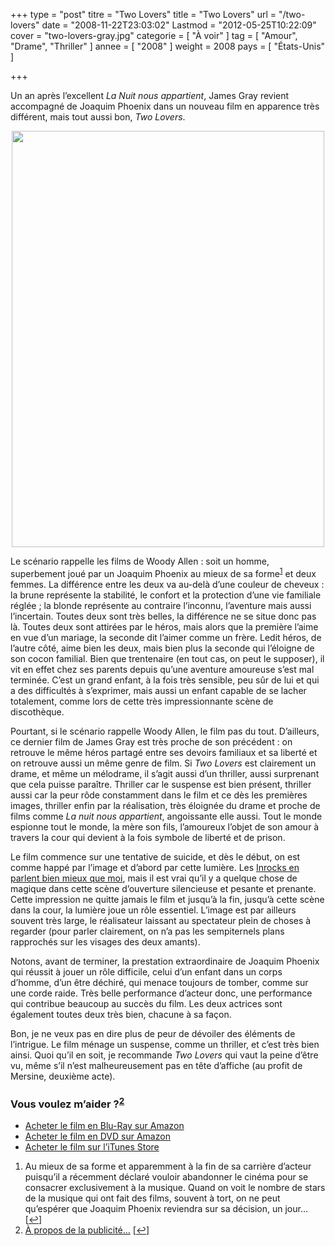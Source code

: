 +++
type = "post"
titre = "Two Lovers"
title = "Two Lovers"
url = "/two-lovers"
date = "2008-11-22T23:03:02"
Lastmod = "2012-05-25T10:22:09"
cover = "two-lovers-gray.jpg"
categorie = [ "À voir" ]
tag = [ "Amour", "Drame", "Thriller" ]
annee = [ "2008" ]
weight = 2008
pays = [ "États-Unis" ]

+++

<p>Un an après l&rsquo;excellent <em>La Nuit nous appartient</em>, James Gray revient accompagné de Joaquim Phoenix dans un nouveau film en apparence très différent, mais tout aussi bon, <em>Two Lovers</em>.</p>
<p style="text-align: center;"><img class="size-full wp-image-946 aligncenter" title="twolovers1" src="twolovers1.jpg" alt="" width="500" height="666" /></p>
<p>Le scénario rappelle les films de Woody Allen : soit un homme, superbement joué par un Joaquim Phoenix au mieux de sa forme<sup><a href="#footnote_0_947" id="identifier_0_947" class="footnote-link footnote-identifier-link" title="Au mieux de sa forme et apparemment &agrave; la fin de sa carri&egrave;re d&rsquo;acteur puisqu&rsquo;il a r&eacute;cemment d&eacute;clar&eacute; vouloir abandonner le cin&eacute;ma pour se consacrer exclusivement &agrave; la musique. Quand on voit le nombre de stars de la musique qui ont fait des films, souvent &agrave; tort, on ne peut qu&rsquo;esp&eacute;rer que Joaquim Phoenix reviendra sur sa d&eacute;cision, un jour&hellip;">1</a></sup> et deux femmes. La différence entre les deux va au-delà d&rsquo;une couleur de cheveux : la brune représente la stabilité, le confort et la protection d&rsquo;une vie familiale réglée ; la blonde représente au contraire l&rsquo;inconnu, l&rsquo;aventure mais aussi l&rsquo;incertain. Toutes deux sont très belles, la différence ne se situe donc pas là. Toutes deux sont attirées par le héros, mais alors que la première l&rsquo;aime en vue d&rsquo;un mariage, la seconde dit l&rsquo;aimer comme un frère. Ledit héros, de l&rsquo;autre côté, aime bien les deux, mais bien plus la seconde qui l&rsquo;éloigne de son cocon familial. Bien que trentenaire (en tout cas, on peut le supposer), il vit en effet chez ses parents depuis qu&rsquo;une aventure amoureuse s&rsquo;est mal terminée. C&rsquo;est un grand enfant, à la fois très sensible, peu sûr de lui et qui a des difficultés à s&rsquo;exprimer, mais aussi un enfant capable de se lacher totalement, comme lors de cette très impressionnante scène de discothèque.</p>
<p>Pourtant, si le scénario rappelle Woody Allen, le film pas du tout. D&rsquo;ailleurs, ce dernier film de James Gray est très proche de son précédent : on retrouve le même héros partagé entre ses devoirs familiaux et sa liberté et on retrouve aussi un même genre de film. Si <em>Two Lovers</em> est clairement un drame, et même un mélodrame, il s&rsquo;agit aussi d&rsquo;un thriller, aussi surprenant que cela puisse paraître. Thriller car le suspense est bien présent, thriller aussi car la peur rôde constamment dans le film et ce dès les premières images, thriller enfin par la réalisation, très éloignée du drame et proche de films comme <em>La nuit nous appartient</em>, angoissante elle aussi. Tout le monde espionne tout le monde, la mère son fils, l&rsquo;amoureux l&rsquo;objet de son amour à travers la cour qui devient à la fois symbole de liberté et de prison.</p>
<p>Le film commence sur une tentative de suicide, et dès le début, on est comme happé par l&rsquo;image et d&rsquo;abord par cette lumière. Les <a href="http://www.lesinrocks.com/cine/cinema-article/critique/two-lovers/">Inrocks en parlent bien mieux que moi</a>, mais il est vrai qu&rsquo;il y a quelque chose de magique dans cette scène d&rsquo;ouverture silencieuse et pesante et prenante. Cette impression ne quitte jamais le film et jusqu&rsquo;à la fin, jusqu&rsquo;à cette scène dans la cour, la lumière joue un rôle essentiel. L&rsquo;image est par ailleurs souvent très large, le réalisateur laissant au spectateur plein de choses à regarder (pour parler clairement, on n&rsquo;a pas les sempiternels plans rapprochés sur les visages des deux amants).</p>
<p>Notons, avant de terminer, la prestation extraordinaire de Joaquim Phoenix qui réussit à jouer un rôle difficile, celui d&rsquo;un enfant dans un corps d&rsquo;homme, d&rsquo;un être déchiré, qui menace toujours de tomber, comme sur une corde raide. Très belle performance d&rsquo;acteur donc, une performance qui contribue beaucoup au succès du film. Les deux actrices sont également toutes deux très bien, chacune à sa façon.</p>
<p>
<p>Bon, je ne veux pas en dire plus de peur de dévoiler des éléments de l&rsquo;intrigue. Le film ménage un suspense, comme un thriller, et c&rsquo;est très bien ainsi. Quoi qu&rsquo;il en soit, je recommande <em>Two Lovers</em> qui vaut la peine d&rsquo;être vu, même s&rsquo;il n&rsquo;est malheureusement pas en tête d&rsquo;affiche (au profit de Mersine, deuxième acte).</p>
<div class="amazon">
<h3>Vous voulez m&rsquo;aider ?<sup><a href="#footnote_1_947" id="identifier_1_947" class="footnote-link footnote-identifier-link" title="&Agrave; propos de la publicit&eacute;&hellip;">2</a></sup></h3>
<ul>
<li><a href="http://www.amazon.fr/gp/product/B006LNAA6Y/ref=as_li_ss_tl?ie=UTF8&#038;tag=leblogdenic07-21&#038;linkCode=as2&#038;camp=1642&#038;creative=19458&#038;creativeASIN=B006LNAA6Y">Acheter le film en Blu-Ray sur Amazon</a></li>
<li><a href="http://www.amazon.fr/gp/product/B001S3QU6G/ref=as_li_ss_tl?ie=UTF8&#038;tag=leblogdenic07-21&#038;linkCode=as2&#038;camp=1642&#038;creative=19458&#038;creativeASIN=B001S3QU6G">Acheter le film en DVD sur Amazon</a></li>
<li><a href="http://itunes.apple.com/fr/movie/two-lovers-vf/id422566262">Acheter le film sur l&rsquo;iTunes Store</a></li>
</ul>
</div>
<ol class="footnotes"><li id="footnote_0_947" class="footnote">Au mieux de sa forme et apparemment à la fin de sa carrière d&rsquo;acteur puisqu&rsquo;il a récemment déclaré vouloir abandonner le cinéma pour se consacrer exclusivement à la musique. Quand on voit le nombre de stars de la musique qui ont fait des films, souvent à tort, on ne peut qu&rsquo;espérer que Joaquim Phoenix reviendra sur sa décision, un jour&#8230; [<a href="#identifier_0_947" class="footnote-link footnote-back-link">&#8617;</a>]</li><li id="footnote_1_947" class="footnote"><a href="http://voiretmanger.fr/soutien/">À propos de la publicité…</a> [<a href="#identifier_1_947" class="footnote-link footnote-back-link">&#8617;</a>]</li></ol>
